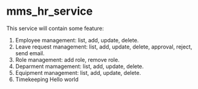 # mms_hr_service
This service will contain some feature:
1. Employee management: list, add, update, delete.
2. Leave request management: list, add, update, delete, approval, reject, send email.
3. Role management: add role, remove role.
4. Deparment mamagement: list, add, update, delete.
5. Equipment management: list, add, update, delete.
6. Timekeeping
Hello world
